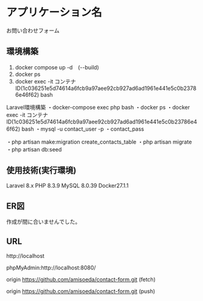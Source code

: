 # アプリケーション名
お問い合わせフォーム

## 環境構築
1.	docker compose up -d　(--build)
3. docker ps
4. docker exec -it コンテナID(1c036251e5d74614a6fcb9a97aee92cb927ad6ad1961e441e5c0b23786e46f62) bash

Laravel環境構築
・docker-compose exec php bash
・docker ps
・docker exec -it コンテナID(1c036251e5d74614a6fcb9a97aee92cb927ad6ad1961e441e5c0b23786e46f62) bash
・mysql -u contact_user -p
・contact_pass

・php artisan make:migration create_contacts_table
・php artisan migrate
・php artisan db:seed

## 使用技術(実行環境)
Laravel 8.x
PHP 8.3.9
MySQL 8.0.39
Docker27.1.1

## ER図
作成が間に合いませんでした。

## URL
http://localhost

phpMyAdmin:http://localhost:8080/

origin  https://github.com/amisoeda/contact-form.git (fetch)

origin  https://github.com/amisoeda/contact-form.git (push)
